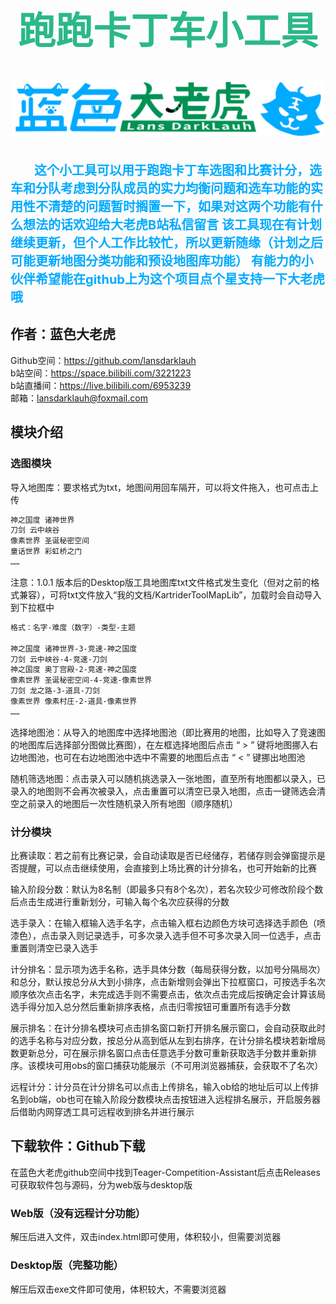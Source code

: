 
<div style="text-align: center;"><h1 style="font-size: 60px; color: #2bb88a;">跑跑卡丁车小工具</h1></div>
<div style="text-align: center;">
<img src="./name.png" alt="Teager-Competition-Assistant" width="500" style="margin: 0 auto;"/>
</div>
<br />
<p style="font-size: 20px; color: #00AAFF; font-weight: bold;">
&nbsp;&nbsp;&nbsp;&nbsp;&nbsp;&nbsp;&nbsp;&nbsp;这个小工具可以用于跑跑卡丁车选图和比赛计分，选车和分队考虑到分队成员的实力均衡问题和选车功能的实用性不清楚的问题暂时搁置一下，如果对这两个功能有什么想法的话欢迎给大老虎B站私信留言
该工具现在有计划继续更新，但个人工作比较忙，所以更新随缘（计划之后可能更新地图分类功能和预设地图库功能）
有能力的小伙伴希望能在github上为这个项目点个星支持一下大老虎哦
</p>


## 作者：蓝色大老虎

Github空间：<https://github.com/lansdarklauh><br />
b站空间：<https://space.bilibili.com/3221223><br />
b站直播间：<https://live.bilibili.com/6953239><br />
邮箱：<lansdarklauh@foxmail.com>

## 模块介绍

### 选图模块

导入地图库：要求格式为txt，地图间用回车隔开，可以将文件拖入，也可点击上传

```txt
神之国度 诸神世界
刀剑 云中峡谷
像素世界 圣诞秘密空间
童话世界 彩虹桥之门
……
```

注意：1.0.1 版本后的Desktop版工具地图库txt文件格式发生变化（但对之前的格式兼容），可将txt文件放入“我的文档/KartriderToolMapLib”，加载时会自动导入到下拉框中

```txt
格式：名字-难度（数字）-类型-主题

神之国度 诸神世界-3-竞速-神之国度
刀剑 云中峡谷-4-竞速-刀剑
神之国度 奥丁宫殿-2-竞速-神之国度
像素世界 圣诞秘密空间-4-竞速-像素世界
刀剑 龙之路-3-道具-刀剑
像素世界 像素村庄-2-道具-像素世界
……
```

选择地图池：从导入的地图库中选择地图池（即比赛用的地图，比如导入了竞速图的地图库后选择部分图做比赛图），在左框选择地图后点击 “ > ” 键将地图挪入右边地图池，也可在右边地图池中选中不需要的地图后点击 “ < ” 键挪出地图池

随机筛选地图：点击录入可以随机挑选录入一张地图，直至所有地图都以录入，已录入的地图则不会再次被录入，点击重置可以清空已录入地图，点击一键筛选会清空之前录入的地图后一次性随机录入所有地图（顺序随机）

### 计分模块

比赛读取：若之前有比赛记录，会自动读取是否已经储存，若储存则会弹窗提示是否提醒，可以点击继续使用，会直接到上场比赛的计分排名，也可开始新的比赛

输入阶段分数：默认为8名制（即最多只有8个名次），若名次较少可修改阶段个数后点击生成进行重新划分，可输入每个名次应获得的分数

选手录入：在输入框输入选手名字，点击输入框右边颜色方块可选择选手颜色（喷漆色），点击录入则记录选手，可多次录入选手但不可多次录入同一位选手，点击重置则清空已录入选手

计分排名：显示项为选手名称，选手具体分数（每局获得分数，以加号分隔局次）和总分，默认按总分从大到小排序，点击新增则会弹出下拉框窗口，可按选手名次顺序依次点击名字，未完成选手则不需要点击，依次点击完成后按确定会计算该局选手得分加入总分然后重新排序表格，点击归零按钮可重置所有选手分数

展示排名：在计分排名模块可点击排名窗口新打开排名展示窗口，会自动获取此时的选手名称与对应分数，按总分从高到低从左到右排序，在计分排名模块若新增局数更新总分，可在展示排名窗口点击任意选手分数可重新获取选手分数并重新排序。该模块可用obs的窗口捕获功能展示（不可用浏览器捕获，会获取不了名次）

远程计分：计分员在计分排名可以点击上传排名，输入ob给的地址后可以上传排名到ob端，ob也可在输入阶段分数模块点击按钮进入远程排名展示，开启服务器后借助内网穿透工具可远程收到排名并进行展示

## 下载软件：Github下载

在蓝色大老虎github空间中找到Teager-Competition-Assistant后点击Releases可获取软件包与源码，分为web版与desktop版

### Web版（没有远程计分功能）

解压后进入文件，双击index.html即可使用，体积较小，但需要浏览器

### Desktop版（完整功能）

解压后双击exe文件即可使用，体积较大，不需要浏览器
